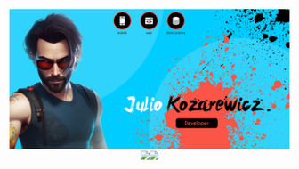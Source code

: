 <img src="0_utils/banner.png">
<div align="center" style="width: 100%; display: flex; align-items: center; justify-content: center;">
  <a href="https://github.com/juliokozarewicz">
    <img height="200px" src="https://github-readme-stats.vercel.app/api/?username=juliokozarewicz&theme=dark&count_private=true"/>
  </a>
  <a href="https://github.com/juliokozarewicz">
    <img height="200px" src="https://github-readme-stats.vercel.app/api/top-langs/?username=juliokozarewicz&layout=compact&langs_count=7&theme=dark"/>
  </a>
</div>
